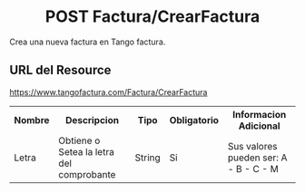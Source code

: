 <body>
<h1 align="center">POST Factura/CrearFactura</h1>

Crea una nueva factura en Tango factura.

<h2>URL del Resource</h2>

https://www.tangofactura.com/Factura/CrearFactura



<table style="width:100%;">
<tr>
    <th>Nombre</th>
    <th>Descripcion</th>
    <th>Tipo</th>
    <th>Obligatorio</th>
    <th>Informacion Adicional</th>
</tr>
<tr>
    <td>Letra</td>
    <td>Obtiene o Setea la letra del comprobante</td>
    <td>String</td>
    <td>Si</td>
    <td>Sus valores pueden ser: A - B - C - M</td>
</tr>
</table>
</body>